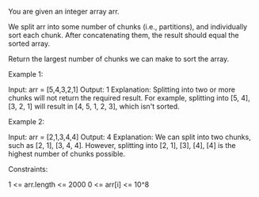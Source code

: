 You are given an integer array arr.

We split arr into some number of chunks (i.e., partitions), and individually
sort each chunk. After concatenating them, the result should equal the sorted
array.

Return the largest number of chunks we can make to sort the array.


Example 1:


Input: arr = [5,4,3,2,1]
Output: 1
Explanation:
Splitting into two or more chunks will not return the required result.
For example, splitting into [5, 4], [3, 2, 1] will result in [4, 5, 1, 2, 3],
which isn't sorted.


Example 2:


Input: arr = [2,1,3,4,4]
Output: 4
Explanation:
We can split into two chunks, such as [2, 1], [3, 4, 4].
However, splitting into [2, 1], [3], [4], [4] is the highest number of chunks
possible.



Constraints:


1 <= arr.length <= 2000
0 <= arr[i] <= 10^8





